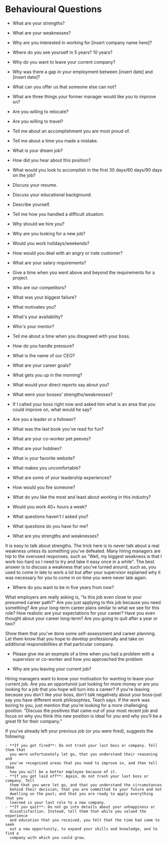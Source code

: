 # Behavioural Questions
- What are your strengths?
- What are your weaknesses?
- Why are you interested in working for [insert company name here]?
- Where do you see yourself in 5 years? 10 years?
- Why do you want to leave your current company?
- Why was there a gap in your employment between [insert date] and [insert date]?
- What can you offer us that someone else can not?
- What are three things your former manager would like you to improve on?
- Are you willing to relocate?
- Are you willing to travel?
- Tell me about an accomplishment you are most proud of.
- Tell me about a time you made a mistake.
- What is your dream job?
- How did you hear about this position?
- What would you look to accomplish in the first 30 days/60 days/90 days on the job?
- Discuss your resume.
- Discuss your educational background.
- Describe yourself.
- Tell me how you handled a difficult situation.
- Why should we hire you?
- Why are you looking for a new job?
- Would you work holidays/weekends?
- How would you deal with an angry or irate customer?
- What are your salary requirements?
- Give a time when you went above and beyond the requirements for a project.
- Who are our competitors?
- What was your biggest failure?
- What motivates you?
- What's your availability?
- Who's your mentor?
- Tell me about a time when you disagreed with your boss.
- How do you handle pressure?
- What is the name of our CEO?
- What are your career goals?
- What gets you up in the morning?
- What would your direct reports say about you?
- What were your bosses’ strengths/weaknesses?
- If I called your boss right now and asked him what is an area that you could
  improve on, what would he say?
- Are you a leader or a follower?
- What was the last book you’ve read for fun?
- What are your co-worker pet peeves?
- What are your hobbies?
- What is your favorite website?
- What makes you uncomfortable?
- What are some of your leadership experiences?
- How would you fire someone?
- What do you like the most and least about working in this industry?
- Would you work 40+ hours a week?
- What questions haven't I asked you?
- What questions do you have for me?


- What are you strengths and weaknesses?

It is easy to talk about strengths. The trick here is to never talk about a
real weakness unless its something you've defeated. Many hiring managers are
hip to the overused responses, such as "Well, my biggest weakness is that I
work too hard so I need to try and take it easy once in a while". The best
answer is to discuss a weakness that you've turned around, such as, you used to
come in late to work a lot but after your supervisor explained why it was
necessary for you to come in on time you were never late again.

- Where do you want to be in five years from now?

What employers are really asking is, "Is this job even close to your presumed
career path?" Are you just applying to this job because you need something? Are
your long-term career plans similar to what we see for this role? How realistic
are your expectations for your career? Have you even thought about your career
long-term? Are you going to quit after a year or two?

Show them that you've done some self-assessment and career planning. Let them
know that you hope to develop professionally and take on additional
responsibilities at that particular company.

- Please give me an example of a time when you had a problem with a supervisor
  or co-worker and how you approached the problem


- Why are you leaving your current job?

Hiring managers want to know your motivation for wanting to leave your current
job. Are you an opportunist just looking for more money or are you looking for
a job that you hope will turn into a career? If you're leaving because you
don't like your boss, don't talk negatively about your boss–just say you have
different work philosophies, Teach says. If the work was boring to you, just
mention that you’re looking for a more challenging position. “Discuss the
positives that came out of your most recent job and focus on why you think this
new position is ideal for you and why you’ll be a great fit for their company.”

If you've already left your previous job (or you were fired), suggests the
following:

    - **If you got fired**: Do not trash your last boss or company. Tell them that
      you were unfortunately let go, that you understand their reasoning and
      you've recognized areas that you need to improve in, and then tell them
      how you will be a better employee because of it.
    - **If you got laid off**: Again, do not trash your last boss or company. Tell
      them that you were let go, and that you understand the circumstances
      behind their decision; that you are committed to your future and not
      dwelling on the past; and that you are ready to apply everything that you
      learned in your last role to a new company.
    - **If you quit**: Do not go into details about your unhappiness or
      dissatisfaction. Instead, tell them that while you valued the experience
      and education that you received, you felt that the time had come to seek
      out a new opportunity, to expand your skills and knowledge, and to find a
      company with which you could grow.
